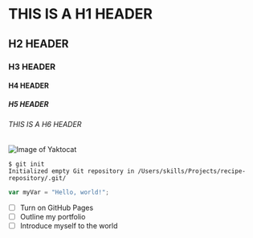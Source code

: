 # THIS IS A H1 HEADER
## H2 HEADER
### H3 HEADER
#### H4 HEADER
##### H5 HEADER
###### THIS IS A H6 HEADER

![Image of Yaktocat](https://octodex.github.com/images/yaktocat.png)

```
$ git init
Initialized empty Git repository in /Users/skills/Projects/recipe-repository/.git/
```

``` javascript
var myVar = "Hello, world!";
```

- [ ] Turn on GitHub Pages
- [ ] Outline my portfolio
- [ ] Introduce myself to the world
